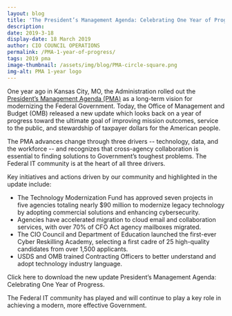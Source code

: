 ```yaml
---
layout: blog
title: 'The President’s Management Agenda: Celebrating One Year of Progress '
description:
date: 2019-3-18
display-date: 18 March 2019
author: CIO COUNCIL OPERATIONS
permalink: /PMA-1-year-of-progress/
tags: 2019 pma
image-thumbnail: /assets/img/blog/PMA-circle-square.png
img-alt: PMA 1-year logo
---
```

One year ago in Kansas City, MO, the Administration rolled out the [President’s Management Agenda (PMA)](https://www.performance.gov/PMA/PMA.html) as a long-term vision for modernizing the Federal Government. Today, the Office of Management and Budget (OMB) released a new update which looks back on a year of progress toward the ultimate goal of improving mission outcomes, service to the public, and stewardship of taxpayer dollars for the American people.

The PMA advances change through three drivers -- technology, data, and the workforce -- and recognizes that cross-agency collaboration is essential to finding solutions to Government’s toughest problems. The Federal IT community is at the heart of all three drivers. 

Key initiatives and actions driven by our community and highlighted in the update include:

<ul>
 <li>The Technology Modernization Fund has approved seven projects in five agencies totaling nearly $90 million to modernize legacy   technology by adopting commercial solutions and enhancing cybersecurity.</li>
<li>Agencies have accelerated migration to cloud email and collaboration services, with over 70% of CFO Act agency mailboxes migrated.</li>
<li>The CIO Council and Department of Education launched the first-ever Cyber Reskilling Academy, selecting a first cadre of 25 high-quality candidates from over 1,500 applicants. </li>
<li>USDS and OMB trained Contracting Officers to better understand and adopt technology industry language. </li>
</ul>

Click here to download the new update President’s Management Agenda: Celebrating One Year of Progress.

The Federal IT community has played and will continue to play a key role in achieving a modern, more effective Government.  
